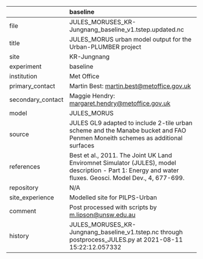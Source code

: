 |                   | baseline                                                                                                                                                |
|:------------------|:--------------------------------------------------------------------------------------------------------------------------------------------------------|
| file              | JULES_MORUSES_KR-Jungnang_baseline_v1.tstep.updated.nc                                                                                                  |
| title             | JULES_MORUS urban model output for the Urban-PLUMBER project                                                                                            |
| site              | KR-Jungnang                                                                                                                                             |
| experiment        | baseline                                                                                                                                                |
| institution       | Met Office                                                                                                                                              |
| primary_contact   | Martin Best: martin.best@metoffice.gov.uk                                                                                                               |
| secondary_contact | Maggie Hendry: margaret.hendry@metoffice.gov.uk                                                                                                         |
| model             | JULES_MORUS                                                                                                                                             |
| source            | JULES GL9 adapted to include 2-tile urban scheme and the Manabe bucket and FAO Penmen Moneith schemes as additional surfaces                            |
| references        | Best et al., 2011. The Joint UK Land Enviromnet Simulator (JULES), model description - Part 1: Energy and water fluxes. Geosci. Model Dev., 4, 677-699. |
| repository        | N/A                                                                                                                                                     |
| site_experience   | Modelled site for PILPS-Urban                                                                                                                           |
| comment           | Post processed with scripts by m.lipson@unsw.edu.au                                                                                                     |
| history           | JULES_MORUSES_KR-Jungnang_baseline_v1.tstep.nc through postprocess_JULES.py at 2021-08-11 15:22:12.057332                                               |
